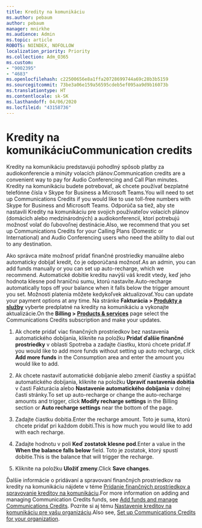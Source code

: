 ```yaml
---
title: Kredity na komunikáciu
ms.author: pebaum
author: pebaum
manager: mnirkhe
ms.audience: Admin
ms.topic: article
ROBOTS: NOINDEX, NOFOLLOW
localization_priority: Priority
ms.collection: Adm_O365
ms.custom:
- "9002395"
- "4683"
ms.openlocfilehash: c22500656e8a1ffa20728699744a69c28b3b5159
ms.sourcegitcommit: 73be3a06e159a56595cdeb5ef095aa9d9b16073b
ms.translationtype: HT
ms.contentlocale: sk-SK
ms.lasthandoff: 04/06/2020
ms.locfileid: "43158736"
---
```

# <a name="communication-credits"></a><span data-ttu-id="6a419-102">Kredity na komunikáciu</span><span class="sxs-lookup"><span data-stu-id="6a419-102">Communication credits</span></span>

<span data-ttu-id="6a419-103">Kredity na komunikáciu predstavujú pohodlný spôsob platby za audiokonferencie a minúty volacích plánov.</span><span class="sxs-lookup"><span data-stu-id="6a419-103">Communication credits are a convenient way to pay for Audio Conferencing and Call Plan minutes.</span></span>  <span data-ttu-id="6a419-104">Kredity na komunikáciu budete potrebovať, ak chcete používať bezplatné telefónne čísla v Skype for Business a Microsoft Teams.</span><span class="sxs-lookup"><span data-stu-id="6a419-104">You will need to set up Communications Credits if you would like to use toll-free numbers with Skype for Business and Microsoft Teams.</span></span>  <span data-ttu-id="6a419-105">Odporúča sa tiež, aby ste nastavili Kredity na komunikáciu pre svojich používateľov volacích plánov (domácich alebo medzinárodných) a audiokonferencií, ktorí potrebujú možnosť volať do ľubovoľnej destinácie.</span><span class="sxs-lookup"><span data-stu-id="6a419-105">Also, we recommend that you set up Communications Credits for your Calling Plans (Domestic or International) and Audio Conferencing users who need the ability to dial out to any destination.</span></span>

<span data-ttu-id="6a419-106">Ako správca máte možnosť pridať finančné prostriedky manuálne alebo automaticky dobíjať kredit, čo je odporúčaná možnosť.</span><span class="sxs-lookup"><span data-stu-id="6a419-106">As an admin, you can add funds manually or you can set up auto-recharge, which we recommend.</span></span>  <span data-ttu-id="6a419-107">Automatické dobitie kreditu navýši váš kredit vtedy, keď jeho hodnota klesne pod hraničnú sumu, ktorú nastavíte.</span><span class="sxs-lookup"><span data-stu-id="6a419-107">Auto-recharge automatically tops off your balance when it falls below the trigger amount you set.</span></span>  <span data-ttu-id="6a419-108">Možnosti platenia môžete kedykoľvek aktualizovať.</span><span class="sxs-lookup"><span data-stu-id="6a419-108">You can update your payment options at any time.</span></span> <span data-ttu-id="6a419-109">Na stránke **Fakturácia > [Produkty a služby](https://go.microsoft.com/fwlink/p/?linkid=842054)** vyberte predplatné na kredity na komunikáciu a vykonajte aktualizácie.</span><span class="sxs-lookup"><span data-stu-id="6a419-109">On the **Billing > [Products & services](https://go.microsoft.com/fwlink/p/?linkid=842054)** page select the Communications Credits subscription and make your updates.</span></span>

1. <span data-ttu-id="6a419-110">Ak chcete pridať viac finančných prostriedkov bez nastavenia automatického dobíjania, kliknite na položku **Pridať ďalšie finančné prostriedky** v oblasti Spotreba a zadajte čiastku, ktorú chcete pridať.</span><span class="sxs-lookup"><span data-stu-id="6a419-110">If you would like to add more funds without setting up auto recharge, click **Add more funds** in the Consumption area and enter the amount you would like to add.</span></span>

2. <span data-ttu-id="6a419-111">Ak chcete nastaviť automatické dobíjanie alebo zmeniť čiastky a spúšťač automatického dobíjania, kliknite na položku **Upraviť nastavenia dobitia** v časti Fakturácia alebo **Nastavenie automatického dobíjania** v dolnej časti stránky.</span><span class="sxs-lookup"><span data-stu-id="6a419-111">To set up auto-recharge or change the auto-recharge amounts and trigger, click **Modify recharge settings** in the Billing section or **Auto recharge settings** near the bottom of the page.</span></span>  

3. <span data-ttu-id="6a419-112">Zadajte čiastku dobitia.</span><span class="sxs-lookup"><span data-stu-id="6a419-112">Enter the recharge amount.</span></span>  <span data-ttu-id="6a419-113">Toto je suma, ktorú chcete pridať pri každom dobití.</span><span class="sxs-lookup"><span data-stu-id="6a419-113">This is how much you would like to add with each recharge.</span></span>  

4. <span data-ttu-id="6a419-114">Zadajte hodnotu v poli **Keď zostatok klesne pod**.</span><span class="sxs-lookup"><span data-stu-id="6a419-114">Enter a value in the **When the balance falls below** field.</span></span>  <span data-ttu-id="6a419-115">Toto je zostatok, ktorý spustí dobitie.</span><span class="sxs-lookup"><span data-stu-id="6a419-115">This is the balance that will trigger the recharge.</span></span>

5. <span data-ttu-id="6a419-116">Kliknite na položku **Uložiť zmeny**.</span><span class="sxs-lookup"><span data-stu-id="6a419-116">Click **Save changes**.</span></span>

<span data-ttu-id="6a419-117">Ďalšie informácie o pridávaní a spravovaní finančných prostriedkov na kredity na komunikáciu nájdete v téme [Pridanie finančných prostriedkov a spravovanie kreditov na komunikáciu](https://docs.microsoft.com/microsoftteams/add-funds-and-manage-communications-credits).</span><span class="sxs-lookup"><span data-stu-id="6a419-117">For more information on adding and managing Communication Credits funds, see [Add funds and manage Communications Credits](https://docs.microsoft.com/microsoftteams/add-funds-and-manage-communications-credits).</span></span> <span data-ttu-id="6a419-118">Pozrite si aj tému [Nastavenie kreditov na komunikáciu pre vašu organizáciu](https://docs.microsoft.com/microsoftteams/set-up-communications-credits-for-your-organization).</span><span class="sxs-lookup"><span data-stu-id="6a419-118">Also see, [Set up Communications Credits for your organization](https://docs.microsoft.com/microsoftteams/set-up-communications-credits-for-your-organization).</span></span>
